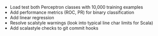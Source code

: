 - Load test both Perceptron classes with 10,000 training examples
- Add performance metrics (ROC, PR) for binary classification
- Add linear regression
- Resolve scalstyle warnings (look into typical line char limits for Scala)
- Add scalastyle checks to git commit hooks